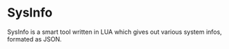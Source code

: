 # SysInfo
SysInfo is a smart tool written in LUA which gives out various system infos, formated as JSON.
